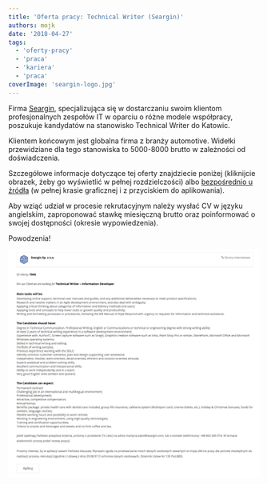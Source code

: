 ```yaml
---
title: 'Oferta pracy: Technical Writer (Seargin)'
authors: mojk
date: '2018-04-27'
tags:
  - 'oferty-pracy'
  - 'praca'
  - 'kariera'
  - 'praca'
coverImage: 'seargin-logo.jpg'
---
```


Firma [Seargin](https://seargin.com/pl/), specjalizująca się w dostarczaniu
swoim klientom profesjonalnych zespołów IT w oparciu o różne modele współpracy,
poszukuje kandydatów na stanowisko Technical Writer do Katowic.

<!--truncate-->

Klientem końcowym jest globalna firma z branży automotive. Widełki przewidziane
dla tego stanowiska to 5000-8000 brutto w zależności od doświadczenia.

Szczegółowe informacje dotyczące tej oferty znajdziecie poniżej (kliknijcie
obrazek, żeby go wyświetlić w pełnej rozdzielczości)
albo [bezpośrednio u źródła](https://seargin.com/pl/job/it-technical-writer-information-developer/) (w
pełnej krasie graficznej i z przyciskiem do aplikowania).

Aby wziąć udział w procesie rekrutacyjnym należy wysłać CV w języku angielskim,
zaproponować stawkę miesięczną brutto oraz poinformować o swojej dostępności
(okresie wypowiedzenia).

Powodzenia!

![](images/seargin-tech-writer.png)
